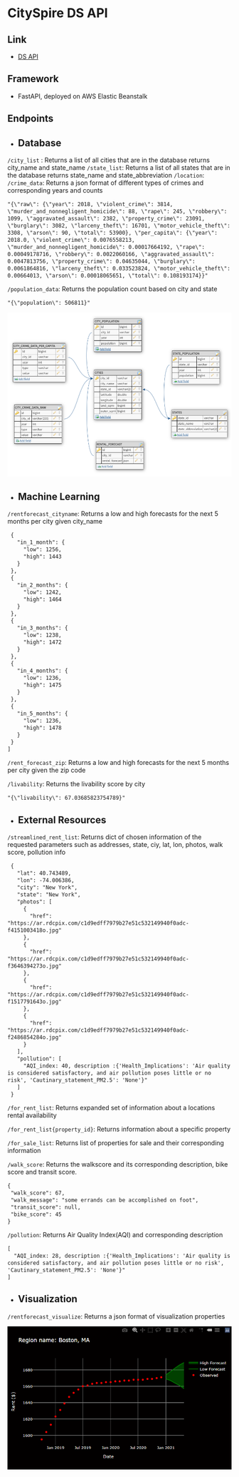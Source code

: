 # CitySpire DS API 

## Link

* [DS API](https://h-ds2.cityspire.dev/)

## Framework

* FastAPI, deployed on AWS Elastic Beanstalk

## Endpoints

* ## Database

 `/city_list` : Returns a list of all cities that are in the database returns city_name and state_name
 `/state_list`: Returns a list of all states that are in the database returns state_name and state_abbreviation
 `/location`: 
 `/crime_data`: Returns a json format of different types of crimes and corresponding years and counts

 ```
 "{\"raw\": {\"year\": 2018, \"violent_crime\": 3814, \"murder_and_nonnegligent_homicide\": 88, \"rape\": 245, \"robbery\": 1099, \"aggravated_assault\": 2382, \"property_crime\": 23091, \"burglary\": 3082, \"larceny_theft\": 16701, \"motor_vehicle_theft\": 3308, \"arson\": 90, \"total\": 53900}, \"per_capita\": {\"year\": 2018.0, \"violent_crime\": 0.0076558213, \"murder_and_nonnegligent_homicide\": 0.00017664192, \"rape\": 0.00049178716, \"robbery\": 0.0022060166, \"aggravated_assault\": 0.0047813756, \"property_crime\": 0.04635044, \"burglary\": 0.0061864816, \"larceny_theft\": 0.033523824, \"motor_vehicle_theft\": 0.00664013, \"arson\": 0.00018065651, \"total\": 0.108193174}}"
 ```

 `/population_data`: Returns the population count based on city and state

 ```
 "{\"population\": 506811}"
 ```

 ![Database Schema](https://github.com/JenBanks8585/Randomdata/blob/main/visuals/b.PNG)

 * ## Machine Learning

 `/rentforecast_cityname`: Returns a low and high forecasts for the next 5 months per city given city_name

 ```[
  {
    "in_1_month": {
      "low": 1256,
      "high": 1443
    }
  },
  {
    "in_2_months": {
      "low": 1242,
      "high": 1464
    }
  },
  {
    "in_3_months": {
      "low": 1238,
      "high": 1472
    }
  },
  {
    "in_4_months": {
      "low": 1236,
      "high": 1475
    }
  },
  {
    "in_5_months": {
      "low": 1236,
      "high": 1478
    }
  }
]
```

 `/rent_forecast_zip`: Returns a low and high forecasts for the next 5 months per city given the zip code

 `/livability`: Returns the livability score by city

 ```
 "{\"livability\": 67.03685823754789}"
 ```

 * ## External Resources

 `/streamlined_rent_list`: Returns dict of chosen information of the requested parameters such as addresses, state, ciy, lat, lon, photos, walk score, pollution info

 ```
  {
    "lat": 40.743489,
    "lon": -74.006386,
    "city": "New York",
    "state": "New York",
    "photos": [
      {
        "href": "https://ar.rdcpix.com/c1d9edff7979b27e51c532149940f0adc-f4151003418o.jpg"
      },
      {
        "href": "https://ar.rdcpix.com/c1d9edff7979b27e51c532149940f0adc-f3646394273o.jpg"
      },
      {
        "href": "https://ar.rdcpix.com/c1d9edff7979b27e51c532149940f0adc-f1517791643o.jpg"
      },
      {
        "href": "https://ar.rdcpix.com/c1d9edff7979b27e51c532149940f0adc-f2486854284o.jpg"
      }
    ],
    "pollution": [
      "AQI_index: 40, description :{'Health_Implications': 'Air quality is considered satisfactory, and air pollution poses little or no risk', 'Cautinary_statement_PM2.5': 'None'}"
    ]
  }
  ```

 `/for_rent_list`: Returns expanded set of information about a locations rental availability

 `/for_rent_list{property_id}`: Returns information about a specific property

 `/for_sale_list`: Returns list of properties for sale and their corresponding information

 `/walk_score`: Returns the walkscore and its corresponding description, bike score and transit score.

 ```
 {
  "walk_score": 67,
  "walk_message": "some errands can be accomplished on foot",
  "transit_score": null,
  "bike_score": 45
}
```

`/pollution`: Returns Air Quality Index(AQI) and corresponding description

```
[
  "AQI_index: 28, description :{'Health_Implications': 'Air quality is considered satisfactory, and air pollution poses little or no risk', 'Cautinary_statement_PM2.5': 'None'}"
]
```

* ## Visualization

 `/rentforecast_visualize`: Returns a json format of visualization properties
 
 ![Boston](https://github.com/JenBanks8585/Randomdata/blob/main/visuals/a.PNG)
